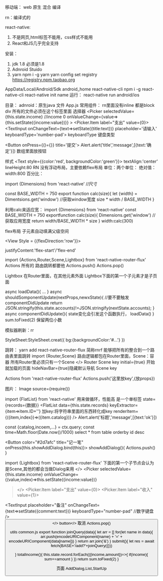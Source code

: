 移动端：
web 原生 混合 编译

rn：编译式的

react-native:
1. 不是网页,html标签不能用，css样式不能用 
2. React和JS几乎完全支持

安装：
1. jdk 1.8 必须是1.8
2. Adnroid Stuido
3. yarn
npm i -g yarn
yarn config set registry https://registry.npm.taobao.org

AppData/Local/Android/Sdk   android_home
react-native-cli
npm i -g react-native-cli
react-native init name
运行：
react-native run android/ios

目录：
adnroid：原生java 文件
App.js
常用组件：
rn里面没有inline 都是block
<View>  div
<Text>  所有的文件必须在这个标签里面
<Picker> 选择器
    <Picker 
        selectedValue={this.state.income}  //income 0
        onValueChange={value=>{this.setState({income:value})}}
        >
        <Picker.Item label="支出" value={0}>
    <Picker>
<TextInput onChangeText={text=>setState({title:text})} placeholder='请输入' keyboardType='number-pad'> 
    keyboardType 键盘类型

<Button onPress={()={}} title='提交'>
Alert.alert('title','message',[{text:'确定'}])  数组里面放按钮


样式
<Text style={{color:'red', backgroundColor:'green'}}>
textAlign:'center'
lineHeight:80
RN 没有浮动布局，主要依赖flex布局
单位：两个单位：
绝对值：width:800
百分比：

import {Dimensions} from 'react-native'  //尺寸

const BASE_WIDTH = 750
export function calc(size){
    let {width} = Dimentsions.get('window')  //获取window宽度
    size * width / BASE_WIDTH
}

利用calc来适应宽：
import {Dimensions} from 'react-native'
const BASE_WIDTH = 750
exportfunction calc(size){
    Dimensions.get('window') // 获取应用宽度
    return width/BASE_WIDTH * size
}
width:calc(300)

flex布局
子元素自动填满父级空间

<View Style = {{flexDirection:'row'}}>
    <Text style={{flex:1}}>
    <Text style={{flex:2}}>
</View>

justifyContent:'flex-start'/'flex-end'

import {Actions,Router,Scene,Lightbox} from 'react-native-router-flux'
Actions 所有的 路由跳转都要他
Actions.push()
Actions.pop()

Lightbox
在Router里面，在其他元素外面
Lightbox下面的第一个子元素才是子页面

async loadData(){
    ...
}
async shouldSomponentUpdate(nextProps,newxState){  //要不要触发componentDidUpdate
    return JSON.stringify(this.state.accounts)!=JSON.stringify(nextState.accounts);
}
async componentDidUpdate(){ state变化会引发这个函数执行，
    loadData()
}
sum.toFixed(2) 保留两位小数

模拟器刷新：rr

<View style={styles.bg}>
StyleSheet:StyleSheet.creat({
    bg:{backgroundColor:'#...'}
})

跳转：
yarn add react-native-router-flux   简称rnrf
能够把所有的整合到一个路由表里面跳转
import {Router,Scene}
路由逻辑都包在Router里面，Scene：容器
所有Router里必须只有一个Scene
<Router>
    <Scene key="root">
        <Scene key="startup" component={} initial={true} >
    </>
</Router>
Router
    Scene key initial={true} 开始就加载的页面 hideNavBar={true}隐藏默认导航
        Scene key

Actions from 'react-native-router-flux'
Actions.push('这里放key',{放props})

图片：
Image source={require()}

import {FlatList} from 'react-native'
用来做循环，性能高
是一个单标签
state={records={数据}}
<FlatList
    data={this.state.records}
    keyExtractor={item=>item.ID+''}  加key:将字符串里面的东西转化成key
    renderItem={({item,index})=>(<Text>{item.catalog}</Text>)}
/>
Alert.alert('标题','message',[{text:'ok'}])

const {catalog,incoem,...} = ctx.query;
const time=Math.floor(Date.now()/1000)
select * from table orderby id desc

<Button color="#2d7afc" title="记一笔" onPress{this.showAddDialog.bind(this)}>
showAddDialog(){
    Actions.push()
}

import {Lightbox} from 'react-native-router-flux'
下面的第一个子节点会认为是Scene,其他的都会当做Dialog来用
<Lightbox>
    <Scene key>
</>
<Picker 
    selectedValue={this.state.income}
    onValueChange={(value,index)=>this.setState({income:value})}
></>
<Picker.Item label="支出" value={0}>
<Picker.Item label="收入" value={1}>


<TextInput
    placeholder="备注"
    onChangeText={text=>setState({comment:text})}
    keyboardType="number-pad"  //数字键盘
/>
<View>
    <View><Button></>
    <View>button</>  取消 Actions.pop()
</View>

utils  common.js
export function joinQuery(data){
    let arr = []
    for(let name in data){
        arr.push(encodeURIComponent(name) + '=' + encodeURIComponent(data[name]))
    }
    return arr.join('&')
}
submit(){
    let res = await fetch(BASE+'/add?'+joinQuery({}))

}
totalIncome(){
    this.state.record.forEach(({income,amount})=>{
        if(income){
            sum+=amount
        }
    })
    return sum.toFixed(2)
}

页面
AddDialog,List,StartUp